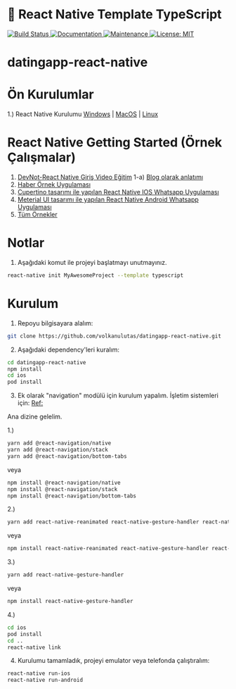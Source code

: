 # :space_invader: React Native Template TypeScript

<p>
  <a href="https://travis-ci.org/react-native-community/react-native-template-typescript">
    <img alt="Build Status" src="https://img.shields.io/travis/react-native-community/react-native-template-typescript.svg" target="_blank" />
  </a>
  <a href="https://github.com/react-native-community/react-native-template-typescript#readme">
    <img alt="Documentation" src="https://img.shields.io/badge/documentation-yes-brightgreen.svg" target="_blank" />
  </a>
  <a href="https://github.com/react-native-community/react-native-template-typescript/graphs/commit-activity">
    <img alt="Maintenance" src="https://img.shields.io/badge/Maintained%3F-yes-green.svg" target="_blank" />
  </a>
  <a href="https://github.com/react-native-community/react-native-template-typescript/blob/master/LICENSE">
    <img alt="License: MIT" src="https://img.shields.io/badge/License-MIT-yellow.svg" target="_blank" />
  </a>
</p>

# datingapp-react-native
# Ön Kurulumlar
1.) React Native Kurulumu [Windows](https://medium.com/mol42/windows-%C3%BCzerinde-react-native-kurulumu-4de15e0e33b9) | [MacOS](https://medium.com/mol42/macos-%C3%BCzerinde-react-native-kurulumu-71d4f96c282e) | [Linux](https://medium.com/mol42/linux-%C3%BCzerinde-react-native-kurulumu-a61b54927941)

# React Native Getting Started (Örnek Çalışmalar)
1. [DevNot-React Native Giriş Video Eğitim](https://youtu.be/nLzbzgWflxU)
  1-a) [Blog olarak anlatımı](https://github.com/ozcanzaferayan/react-native-instagram-blog)
2. [Haber Örnek Uygulaması](http://devnot.com/2019/react-native-ve-hooks-ile-haber-uygulamasi-yapimi-bolum-1/)
3. [Cupertino tasarımı ile yapılan React Native IOS Whatsapp Uygulaması](https://github.com/ozcanzaferayan/react-native-whatsapp-ios)
4. [Meterial UI tasarımı ile yapılan React Native Android Whatsapp Uygulaması](https://github.com/ozcanzaferayan/react-native-whatsapp-material)
5. [Tüm Örnekler](https://github.com/ozcanzaferayan?tab=repositories)

# Notlar
1. Aşağıdaki komut ile projeyi başlatmayı unutmayınız.

```sh
react-native init MyAwesomeProject --template typescript 
```

# Kurulum

1. Repoyu bilgisayara alalım:

```sh
git clone https://github.com/volkanulutas/datingapp-react-native.git
```

2. Aşağıdaki dependency'leri kuralım:

```sh
cd datingapp-react-native
npm install
cd ios
pod install 
```
3. Ek olarak "navigation" modülü için kurulum yapalım. İşletim sistemleri için: [Ref:](https://reactnavigation.org/docs/getting-started)

Ana dizine gelelim.

1.)

```sh
yarn add @react-navigation/native
yarn add @react-navigation/stack
yarn add @react-navigation/bottom-tabs
```

veya
```sh
npm install @react-navigation/native
npm install @react-navigation/stack
npm install @react-navigation/bottom-tabs
```

2.)

```sh
yarn add react-native-reanimated react-native-gesture-handler react-native-screens react-native-safe-area-context @react-native-community/masked-view
```
veya
```sh
npm install react-native-reanimated react-native-gesture-handler react-native-screens react-native-safe-area-context @react-native-community/masked-view
```
3.)

```sh
yarn add react-native-gesture-handler
```
veya
```sh
npm install react-native-gesture-handler
```
4.) 


```sh
cd ios
pod install
cd ..
react-native link
```
4. Kurulumu tamamladık, projeyi emulator veya telefonda çalıştıralım:

```sh
react-native run-ios
react-native run-android
```

